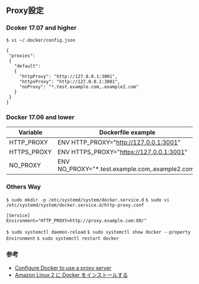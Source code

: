 ## Proxy設定

### Dcoker 17.07 and higher
`$ vi ~/.docker/config.json`
```
{
 "proxies":
 {
   "default":
   {
     "httpProxy": "http://127.0.0.1:3001",
     "httpsProxy": "http://127.0.0.1:3001",
     "noProxy": "*.test.example.com,.example2.com"
   }
 }
}
```

### Docker 17.06 and lower
|Variable|Dockerfile example|`docker run` Example|
|----------|--------------------------------------|----------------------------------------|
|HTTP_PROXY|ENV HTTP_PROXY="http://127.0.0.1:3001"|--env HTTP_PROXY="http://127.0.0.1:3001"|
|HTTPS_PROXY|ENV HTTPS_PROXY="https://127.0.0.1:3001"|--env HTTPS_PROXY="https://127.0.0.1:3001"|
|NO_PROXY|ENV NO_PROXY="*.test.example.com,.example2.com"|--env NO_PROXY="*.test.example.com,.example2.com"|

### Others Way
`$ sudo mkdir -p /etc/systemd/system/docker.service.d`
`$ sudo vi /etc/systemd/system/docker.service.d/http-proxy.conf`
```
[Service]
Environment="HTTP_PROXY=http://proxy.example.com:80/"
```
`$ sudo systemctl daemon-reload`
`$ sudo systemctl show docker --property Environment`
`$ sudo systemctl restart docker`

### 参考
- [Configure Docker to use a proxy server](https://docs.docker.com/network/proxy/)
- [Amazon Linux 2 に Docker をインストールする](https://www.softek.co.jp/SID/support/sidfmvm/guide/install-docker-amazonlinux2.html)
